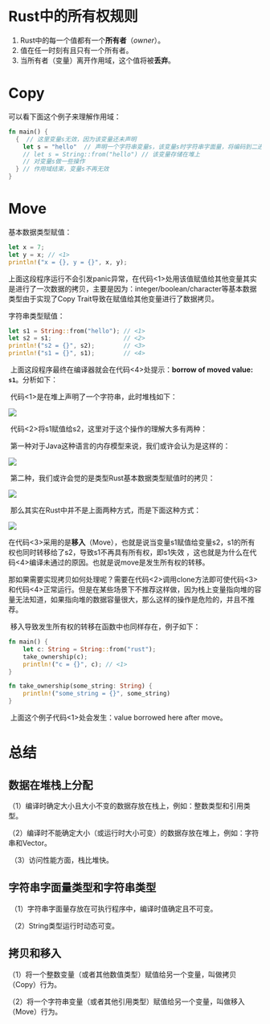 # Rust中的所有权规则

1. Rust中的每一个值都有一个**所有者**（*owner*）。
2. 值在任一时刻有且只有一个所有者。
3. 当所有者（变量）离开作用域，这个值将被**丢弃**。



# Copy

可以看下面这个例子来理解作用域：

```rust
fn main() {
  {  // 这里变量s无效，因为该变量还未声明
    let s = "hello"  // 声明一个字符串变量s，该变量s时字符串字面量，将编码到二进制可执行程序中，同时该变量存储在栈上，将此时变量s的作用域开始生效
    // let s = String::from("hello") // 该变量存储在堆上
    // 对变量s做一些操作
  } // 作用域结束，变量s不再无效
}
```



# Move

基本数据类型赋值：

```rust
let x = 7;
let y = x; // <1>
println!("x = {}, y = {}", x, y);
```

​	上面这段程序运行不会引发panic异常，在代码<1>处用该值赋值给其他变量其实是进行了一次数据的拷贝，主要是因为：integer/boolean/character等基本数据类型由于实现了Copy Trait导致在赋值给其他变量进行了数据拷贝。

字符串类型赋值：

```rust
let s1 = String::from("hello"); // <1>
let s2 = s1;                    // <2>
println!("s2 = {}", s2);        // <3>
println!("s1 = {}", s1);        // <4>
```

​	上面这段程序最终在编译器就会在代码<4>处提示：**borrow of moved value: `s1`**。分析如下：

​	代码<1>是在堆上声明了一个字符串，此时堆栈如下：

![](./image/1.png)

​	代码<2>将s1赋值给s2，这里对于这个操作的理解大多有两种：

​	第一种对于Java这种语言的内存模型来说，我们或许会认为是这样的：

![](./image/2.png)

​	第二种，我们或许会觉的是类型Rust基本数据类型赋值时的拷贝：

![](./image/3.png)

​	那么其实在Rust中并不是上面两种方式，而是下面这种方式：

![](./image/4.png)

​	在代码<3>采用的是**移入**（Move），也就是说当变量s1赋值给变量s2，s1的所有权也同时转移给了s2，导致s1不再具有所有权，即s1失效 ，这也就是为什么在代码<4>编译未通过的原因。也就是说move是发生所有权的转移。

​	那如果需要实现拷贝如何处理呢？需要在代码<2>调用clone方法即可使代码<3>和代码<4>正常运行。但是在某些场景下不推荐这样做，因为栈上变量指向堆的容量无法知道，如果指向堆的数据容量很大，那么这样的操作是危险的，并且不推荐。

​	移入导致发生所有权的转移在函数中也同样存在，例子如下：

```rust
fn main() {
    let c: String = String::from("rust");
    take_ownership(c);
    println!("c = {}", c); // <1>
}

fn take_ownership(some_string: String) {
    println!("some_string = {}", some_string)
}
```

​	上面这个例子代码<1>处会发生：value borrowed here after move。

# 总结

## 数据在堆栈上分配

​		（1）编译时确定大小且大小不变的数据存放在栈上，例如：整数类型和引用类型。

​		（2）编译时不能确定大小（或运行时大小可变）的数据存放在堆上，例如：字符串和Vector。

​		（3）访问性能方面，栈比堆快。

## 字符串字面量类型和字符串类型

​		（1）字符串字面量存放在可执行程序中，编译时值确定且不可变。

​		（2）String类型运行时动态可变。

## 拷贝和移入

​		（1）将一个整数变量（或者其他数值类型）赋值给另一个变量，叫做拷贝（Copy）行为。

​		（2）将一个字符串变量（或者其他引用类型）赋值给另一个变量，叫做移入（Move）行为。

